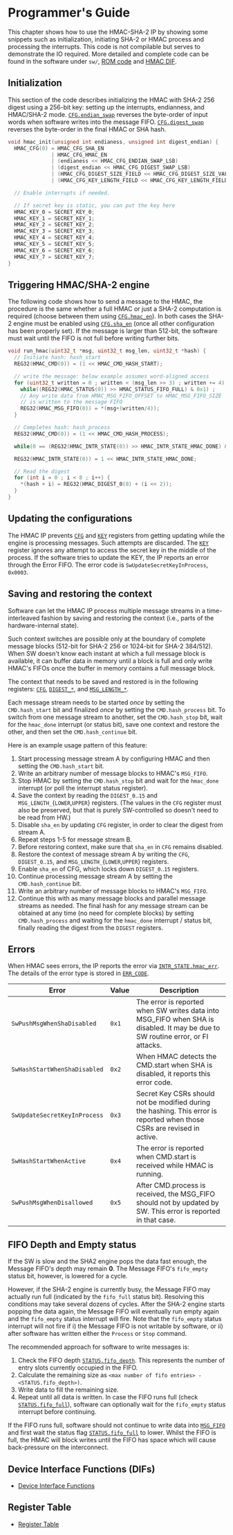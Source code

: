 # Programmer's Guide

This chapter shows how to use the HMAC-SHA-2 IP by showing some snippets such as initialization, initiating SHA-2 or HMAC process and processing the interrupts.
This code is not compilable but serves to demonstrate the IO required.
More detailed and complete code can be found in the software under `sw/`, [ROM code](https://github.com/lowRISC/opentitan/blob/master/sw/device/silicon_creator/lib/drivers/hmac.c) and [HMAC DIF](https://github.com/lowRISC/opentitan/blob/master/sw/device/lib/dif/dif_hmac.c).

## Initialization

This section of the code describes initializing the HMAC with SHA-2 256 digest using a 256-bit key: setting up the interrupts, endianness, and HMAC/SHA-2 mode.
[`CFG.endian_swap`](registers.md#cfg) reverses the byte-order of input words when software writes into the message FIFO.
[`CFG.digest_swap`](registers.md#cfg) reverses the byte-order in the final HMAC or SHA hash.

```c
void hmac_init(unsigned int endianess, unsigned int digest_endian) {
  HMAC_CFG(0) = HMAC_CFG_SHA_EN
              | HMAC_CFG_HMAC_EN
              | (endianess << HMAC_CFG_ENDIAN_SWAP_LSB)
              | (digest_endian << HMAC_CFG_DIGEST_SWAP_LSB)
              | (HMAC_CFG_DIGEST_SIZE_FIELD << HMAC_CFG_DIGEST_SIZE_VALUE_SHA2_256)
              | (HMAC_CFG_KEY_LENGTH_FIELD << HMAC_CFG_KEY_LENGTH_FIELD);

  // Enable interrupts if needed.

  // If secret key is static, you can put the key here
  HMAC_KEY_0 = SECRET_KEY_0;
  HMAC_KEY_1 = SECRET_KEY_1;
  HMAC_KEY_2 = SECRET_KEY_2;
  HMAC_KEY_3 = SECRET_KEY_3;
  HMAC_KEY_4 = SECRET_KEY_4;
  HMAC_KEY_5 = SECRET_KEY_5;
  HMAC_KEY_6 = SECRET_KEY_6;
  HMAC_KEY_7 = SECRET_KEY_7;
}
```

## Triggering HMAC/SHA-2 engine

The following code shows how to send a message to the HMAC, the procedure is the same whether a full HMAC or just a SHA-2 computation is required (choose between them using [`CFG.hmac_en`](registers.md#cfg)).
In both cases the SHA-2 engine must be enabled using [`CFG.sha_en`](registers.md#cfg) (once all other configuration has been properly set).
If the message is larger than 512-bit, the software must wait until the FIFO is not full before writing further bits.

```c
void run_hmac(uint32_t *msg, uint32_t msg_len, uint32_t *hash) {
  // Initiate hash: hash_start
  REG32(HMAC_CMD(0)) = (1 << HMAC_CMD_HASH_START);

  // write the message: below example assumes word-aligned access
  for (uint32_t written = 0 ; written < (msg_len >> 3) ; written += 4) {
    while((REG32(HMAC_STATUS(0)) >> HMAC_STATUS_FIFO_FULL) & 0x1) ;
    // Any write data from HMAC_MSG_FIFO_OFFSET to HMAC_MSG_FIFO_SIZE
    // is written to the message FIFO
    REG32(HMAC_MSG_FIFO(0)) = *(msg+(written/4));
  }

  // Completes hash: hash_process
  REG32(HMAC_CMD(0)) = (1 << HMAC_CMD_HASH_PROCESS);

  while(0 == (REG32(HMAC_INTR_STATE(0)) >> HMAC_INTR_STATE_HMAC_DONE) & 0x1);

  REG32(HMAC_INTR_STATE(0)) = 1 << HMAC_INTR_STATE_HMAC_DONE;

  // Read the digest
  for (int i = 0 ; i < 8 ; i++) {
    *(hash + i) = REG32(HMAC_DIGEST_0(0) + (i << 2));
  }
}
```

## Updating the configurations

The HMAC IP prevents [`CFG`](registers.md#cfg) and [`KEY`](registers.md#key) registers from getting updating while the engine is processing messages.
Such attempts are discarded.
The [`KEY`](registers.md#key) register ignores any attempt to access the secret key in the middle of the process.
If the software tries to update the KEY, the IP reports an error through the Error FIFO.
The error code is `SwUpdateSecretKeyInProcess`, `0x0003`.

## Saving and restoring the context

Software can let the HMAC IP process multiple message streams in a time-interleaved fashion by saving and restoring the context (i.e., parts of the hardware-internal state).

Such context switches are possible only at the boundary of complete message blocks (512-bit for SHA-2 256 or 1024-bit for SHA-2 384/512).
When SW doesn't know each instant at which a full message block is available, it can buffer data in memory until a block is full and only write HMAC's FIFOs once the buffer in memory contains a full message block.

The context that needs to be saved and restored is in the following registers: [`CFG`](registers.md#cfg), [`DIGEST_*`](registers.md#digest), and [`MSG_LENGTH_*`](registers.md#msg_length_lower).

Each message stream needs to be started *once* by setting the `CMD.hash_start` bit and finalized *once* by setting the `CMD.hash_process` bit.
To switch from one message stream to another, set the `CMD.hash_stop` bit, wait for the `hmac_done` interrupt (or status bit), save one context and restore the other, and then set the `CMD.hash_continue` bit.

Here is an example usage pattern of this feature:
1. Start processing message stream A by configuring HMAC and then setting the `CMD.hash_start` bit.
1. Write an arbitrary number of message blocks to HMAC's `MSG_FIFO`.
1. Stop HMAC by setting the `CMD.hash_stop` bit and wait for the `hmac_done` interrupt (or poll the interrupt status register).
1. Save the context by reading the `DIGEST_0`..`15` and `MSG_LENGTH_`{`LOWER`,`UPPER`} registers. (The values in the `CFG` register must also be preserved, but that is purely SW-controlled so doesn't need to be read from HW.)
1. Disable `sha_en` by updating `CFG` register, in order to clear the digest from stream A.
1. Repeat steps 1-5 for message stream B.
1. Before restoring context, make sure that `sha_en` in `CFG` remains disabled.
1. Restore the context of message stream A by writing the `CFG`, `DIGEST_0`..`15`, and `MSG_LENGTH_`{`LOWER`,`UPPER`} registers.
1. Enable `sha_en` of CFG, which locks down `DIGEST_0`..`15` registers.
1. Continue processing message stream A by setting the `CMD.hash_continue` bit.
1. Write an arbitrary number of message blocks to HMAC's `MSG_FIFO`.
1. Continue this with as many message blocks and parallel message streams as needed. The final hash for any message stream can be obtained at any time (no need for complete blocks) by setting `CMD.hash_process` and waiting for the `hmac_done` interrupt / status bit, finally reading the digest from the `DIGEST` registers.

## Errors

When HMAC sees errors, the IP reports the error via [`INTR_STATE.hmac_err`](registers.md#intr_state).
The details of the error type is stored in [`ERR_CODE`](registers.md#err_code).

Error                        | Value | Description
-----------------------------|-------|---------------
`SwPushMsgWhenShaDisabled`   | `0x1` | The error is reported when SW writes data into MSG_FIFO when SHA is disabled. It may be due to SW routine error, or FI attacks.
`SwHashStartWhenShaDisabled` | `0x2` | When HMAC detects the CMD.start when SHA is disabled, it reports this error code.
`SwUpdateSecretKeyInProcess` | `0x3` | Secret Key CSRs should not be modified during the hashing. This error is reported when those CSRs are revised in active.
`SwHashStartWhenActive`      | `0x4` | The error is reported when CMD.start is received while HMAC is running.
`SwPushMsgWhenDisallowed`    | `0x5` | After CMD.process is received, the MSG_FIFO should not by updated by SW. This error is reported in that case.

## FIFO Depth and Empty status

If the SW is slow and the SHA2 engine pops the data fast enough, the Message FIFO's depth may remain **0**.
The Message FIFO's `fifo_empty` status bit, however, is lowered for a cycle.

However, if the SHA-2 engine is currently busy, the Message FIFO may actually run full (indicated by the `fifo_full` status bit).
Resolving this conditions may take several dozens of cycles.
After the SHA-2 engine starts popping the data again, the Message FIFO will eventually run empty again and the `fifo_empty` status interrupt will fire.
Note that the `fifo_empty` status interrupt will not fire if i) the Message FIFO is not writable by software, or ii) after software has written either the `Process` or `Stop` command.

The recommended approach for software to write messages is:

1. Check the FIFO depth [`STATUS.fifo_depth`](registers.md#status). This represents the number of entry slots currently occupied in the FIFO.
2. Calculate the remaining size as `<max number of fifo entries> - <STATUS.fifo_depth>)`.
3. Write data to fill the remaining size.
4. Repeat until all data is written.
   In case the FIFO runs full (check [`STATUS.fifo_full`](registers.md#status)), software can optionally wait for the `fifo_empty` status interrupt before continuing.

If the FIFO runs full, software should not continue to write data into [`MSG_FIFO`](registers.md#msg_fifo) and first wait the status flag [`STATUS.fifo_full`](registers.md#status) to lower.
Whilst the FIFO is full, the HMAC will block writes until the FIFO has space which will cause back-pressure on the interconnect.

## Device Interface Functions (DIFs)

- [Device Interface Functions](../../../../sw/device/lib/dif/dif_hmac.h)

## Register Table

* [Register Table](registers.md#registers)
